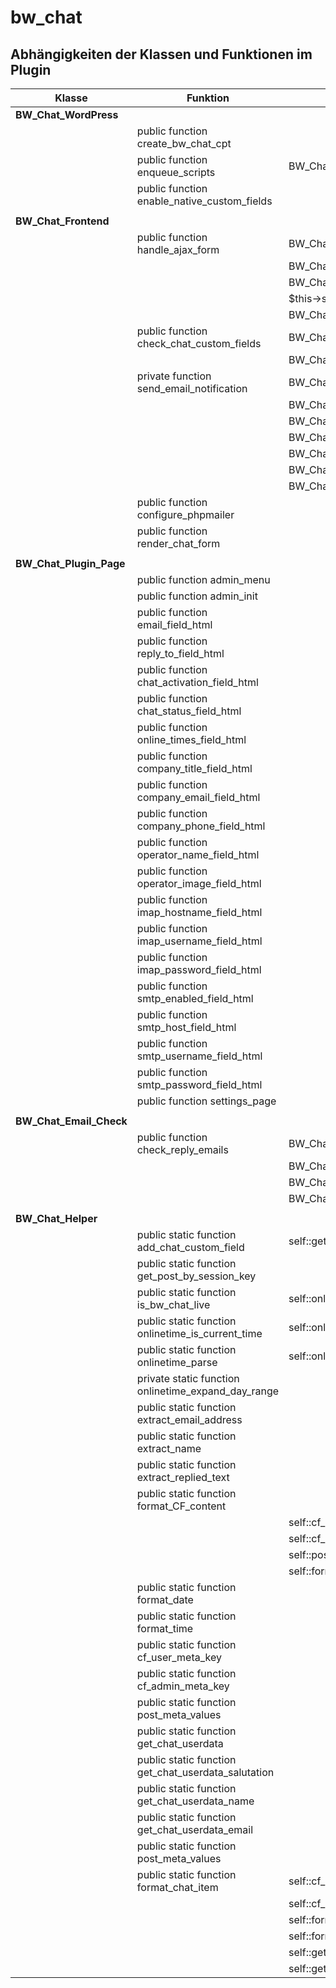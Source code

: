 # bw_chat




## Abhängigkeiten der Klassen und Funktionen im Plugin

| Klasse              | Funktion                            | Abhängigkeiten                          |
|---------------------|-------------------------------------|-----------------------------------------|
| **BW_Chat_WordPress** |                                     |                                         |
|                     | public function create_bw_chat_cpt  |                                         |
|                     | public function enqueue_scripts     | BW_Chat_Helper::get_post_by_session_key |
|                     | public function enable_native_custom_fields |                                 |
|                     |                                     |                                         |
|  **BW_Chat_Frontend** |                                     |                                         |
|                     | public function handle_ajax_form    | BW_Chat_Helper::get_post_by_session_key |
|                     |                                     | BW_Chat_Helper::cf_user_meta_key        |
|                     |                                     | BW_Chat_Helper::add_chat_custom_field   |
|                     |                                     | $this->send_email_notification          |
|                     |                                     | BW_Chat_Helper::format_CF_content       |
|                     | public function check_chat_custom_fields | BW_Chat_Helper::get_post_by_session_key |
|                     |                                     | BW_Chat_Helper::format_CF_content       |
|                     | private function send_email_notification | BW_Chat_Helper::extract_email_address   |
|                     |                                     | BW_Chat_Helper::extract_name            |
|                     |                                     | BW_Chat_Helper::get_post_by_session_key |
|                     |                                     | BW_Chat_Helper::cf_admin_meta_key       |
|                     |                                     | BW_Chat_Helper::cf_user_meta_key        |
|                     |                                     | BW_Chat_Helper::format_time             |
|                     |                                     | BW_Chat_Helper::format_date             |
|                     | public function configure_phpmailer |                                         |
|                     | public function render_chat_form    |                                         |
|                     |                                     |                                         |
| **BW_Chat_Plugin_Page** |                                     |                                         |
|                     | public function admin_menu          |                                         |
|                     | public function admin_init          |                                         |
|                     | public function email_field_html    |                                         |
|                     | public function reply_to_field_html    |                                         |
|                     | public function chat_activation_field_html    |                                         |
|                     | public function chat_status_field_html   |                                         |
|                     | public function online_times_field_html    |                                         |
|                     | public function company_title_field_html   |                                         |
|                     | public function company_email_field_html    |                                         |
|                     | public function company_phone_field_html    |                                         |
|                     | public function operator_name_field_html   |                                         |
|                     | public function operator_image_field_html    |                                         |
|                     | public function imap_hostname_field_html    |                                         |
|                     | public function imap_username_field_html   |                                         |
|                     | public function imap_password_field_html    |                                         |
|                     | public function smtp_enabled_field_html    |                                         |
|                     | public function smtp_host_field_html    |                                         |
|                     | public function smtp_username_field_html    |                                         |
|                     | public function smtp_password_field_html    |                                         |
|                     | public function settings_page       |                                         |
|                     |                                     |                                         |
| **BW_Chat_Email_Check** |                                     |                                         |
|                     | public function check_reply_emails  | BW_Chat_Helper::extract_replied_text    |
|                     |                                     | BW_Chat_Helper::get_post_by_session_key |
|                     |                                     | BW_Chat_Helper::cf_admin_meta_key       |
|                     |                                     | BW_Chat_Helper::add_chat_custom_field   |
|                     |                                     |                                         |
| **BW_Chat_Helper**   |                                     |                                         |
|                     |  public static function add_chat_custom_field |   self::get_post_by_session_key   |
|                     |  public static function get_post_by_session_key |                                         |
|                     |  public static function is_bw_chat_live         |    self::onlinetime_is_current_time   |
|                     |  public static function onlinetime_is_current_time  |  self::onlinetime_parse   |
|                     |  public static function onlinetime_parse          | self::onlinetime_expand_day_range |
|                     |  private static function onlinetime_expand_day_range  |                                         |
|                     |  public static function extract_email_address   |                                         |
|                     |  public static function extract_name  |                                         |
|                     |  public static function extract_replied_text   |                                         |
|                     | public static function format_CF_content       |                                         |
|                     |                                     |  self::cf_user_meta_key      |
|                     |                                     |  self::cf_admin_meta_key      |
|                     |                                     |  self::post_meta_values      |
|                     |                                     |  self::format_chat_item      |
|                     | public static function format_date   |                                         |
|                     | public static function format_time   |                                         |
|                     | public static function cf_user_meta_key |                                         |
|                     | public static function cf_admin_meta_key |                                         |
|                     | public static function post_meta_values |                            |
|                     | public static function get_chat_userdata |                            |
|                     | public static function get_chat_userdata_salutation |                            |
|                     | public static function get_chat_userdata_name |                            |
|                     | public static function get_chat_userdata_email |                            |
|                     | public static function post_meta_values |                            |
|                     | public static function format_chat_item | self::cf_user_meta_key        |
|                     |                                     | self::cf_admin_meta_key       |
|                     |                                     | self::format_time             |
|                     |                                     | self::format_date             |
|                     |                                     | self::get_chat_userdata_name             |
|                     |                                     | self::get_chat_type             |
